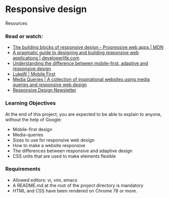 # Responsive design
Resources

### Read or watch:

-    [The building blocks of responsive design - Progressive web apps | MDN](https://developer.mozilla.org/en-US/docs/Web/Progressive_web_apps/Responsive/responsive_design_building_blocks)
-    [A pragmatic guide to designing and building responsive web applications | developerlife.com](https://developerlife.com/2019/08/25/guide-to-building-responsive-web-apps/)
-    [Understanding the difference between mobile-first, adaptive and responsive design](https://fredericgonzalo.com/en/understanding-the-difference-between-mobile-first-adaptive-and-responsive-design/)
-    [LukeW | Mobile First](https://www.lukew.com/ff/entry.asp?933)
-    [Media Queries | A collection of inspirational websites using media queries and responsive web design](https://mediaqueri.es/)
-    [Responsive Design Newsletter](https://bytes.dev/?s=rwd)

### Learning Objectives

At the end of this project, you are expected to be able to explain to anyone, without the help of Google:

-    Mobile-first design
-    Media-queries
-    Sizes to use for responsive web design
-    How to make a website responsive
-    The differences between responsive and adaptive design
-    CSS units that are used to make elements flexible

### Requirements

-    Allowed editors: vi, vim, emacs
-    A README.md at the root of the project directory is mandatory
-    HTML and CSS have been rendered on Chrome 78 or more.
